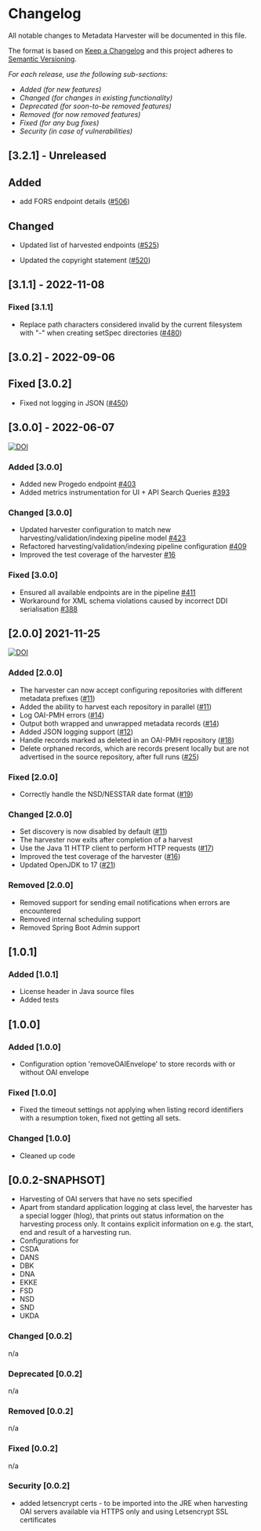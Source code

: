 # Changelog

All notable changes to Metadata Harvester will be documented in this file.

The format is based on [Keep a Changelog](http://keepachangelog.com/en/1.0.0/)
and this project adheres to [Semantic Versioning](http://semver.org/spec/v2.0.0.html).

*For each release, use the following sub-sections:*

- *Added (for new features)*
- *Changed (for changes in existing functionality)*
- *Deprecated (for soon-to-be removed features)*
- *Removed (for now removed features)*
- *Fixed (for any bug fixes)*
- *Security (in case of vulnerabilities)*

## [3.2.1] -  Unreleased

## Added

- add FORS endpoint details ([#506](https://bitbucket.org/cessda/cessda.cdc.versions/issues/506))

## Changed

- Updated list of harvested endpoints ([#525](https://bitbucket.org/cessda/cessda.cdc.versions/issues/525))

- Updated the copyright statement ([#520](https://bitbucket.org/cessda/cessda.cdc.versions/issues/520))

## [3.1.1] - 2022-11-08

### Fixed [3.1.1]

- Replace path characters considered invalid by the current filesystem with "-" when creating setSpec directories
  ([#480](https://bitbucket.org/cessda/cessda.cdc.versions/issues/480))

## [3.0.2] - 2022-09-06

## Fixed [3.0.2]

- Fixed not logging in JSON ([#450](https://bitbucket.org/cessda/cessda.cdc.versions/issues/450))

## [3.0.0] - 2022-06-07

[![DOI](https://zenodo.org/badge/DOI/10.5281/zenodo.6577757.svg)](https://doi.org/10.5281/zenodo.6577757)

### Added [3.0.0]

- Added new Progedo endpoint [#403](https://bitbucket.org/cessda/cessda.cdc.versions/issues/403)
- Added metrics instrumentation for UI + API Search Queries [#393](https://bitbucket.org/cessda/cessda.cdc.versions/issues/393)

### Changed [3.0.0]

- Updated harvester configuration to match new harvesting/validation/indexing
  pipeline model [#423](https://bitbucket.org/cessda/cessda.cdc.versions/issues/423)
- Refactored harvesting/validation/indexing pipeline configuration [#409](https://bitbucket.org/cessda/cessda.cdc.versions/issues/409)
- Improved the test coverage of the harvester [#16](https://bitbucket.org/cessda/cessda.metadata.harvester/issues/16)

### Fixed [3.0.0]

- Ensured all available endpoints are in the pipeline [#411](https://bitbucket.org/cessda/cessda.cdc.versions/issues/411)
- Workaround for XML schema violations caused by incorrect DDI serialisation
  [#388](https://bitbucket.org/cessda/cessda.cdc.versions/issues/388)

## [2.0.0] 2021-11-25

[![DOI](https://zenodo.org/badge/DOI/10.5281/zenodo.5711128.svg)](https://doi.org/10.5281/zenodo.5711128)

### Added [2.0.0]

- The harvester can now accept configuring repositories with different metadata
  prefixes ([#11](https://bitbucket.org/cessda/cessda.eqb.metadata.harvester/issues/11))
- Added the ability to harvest each repository in parallel ([#11](https://bitbucket.org/cessda/cessda.eqb.metadata.harvester/issues/11))
- Log OAI-PMH errors ([#14](https://bitbucket.org/cessda/cessda.eqb.metadata.harvester/issues/14))
- Output both wrapped and unwrapped metadata records ([#14](https://bitbucket.org/cessda/cessda.eqb.metadata.harvester/issues/14))
- Added JSON logging support ([#12](https://bitbucket.org/cessda/cessda.eqb.metadata.harvester/issues/12))
- Handle records marked as deleted in an OAI-PMH repository ([#18](https://bitbucket.org/cessda/cessda.eqb.metadata.harvester/issues/18))
- Delete orphaned records, which are records present locally but are not
  advertised in the source repository,
  after full runs ([#25](https://bitbucket.org/cessda/cessda.eqb.metadata.harvester/issues/25))

### Fixed [2.0.0]

- Correctly handle the NSD/NESSTAR date format ([#19](https://bitbucket.org/cessda/cessda.eqb.metadata.harvester/issues/19))

### Changed [2.0.0]

- Set discovery is now disabled by default ([#11](https://bitbucket.org/cessda/cessda.eqb.metadata.harvester/issues/11))
- The harvester now exits after completion of a harvest
- Use the Java 11 HTTP client to perform HTTP requests ([#17](https://bitbucket.org/cessda/cessda.eqb.metadata.harvester/issues/17))
- Improved the test coverage of the harvester ([#16](https://bitbucket.org/cessda/cessda.eqb.metadata.harvester/issues/16))
- Updated OpenJDK to 17 ([#21](https://bitbucket.org/cessda/cessda.eqb.metadata.harvester/issues/21))

### Removed [2.0.0]

- Removed support for sending email notifications when errors are encountered
- Removed internal scheduling support
- Removed Spring Boot Admin support

## [1.0.1]

### Added [1.0.1]

- License header in Java source files
- Added tests

## [1.0.0]

### Added [1.0.0]

- Configuration option 'removeOAIEnvelope' to store records with or without OAI envelope

### Fixed [1.0.0]

- Fixed the timeout settings not applying when listing record identifiers with
  a resumption token, fixed not getting all sets.

### Changed [1.0.0]

- Cleaned up code

## [0.0.2-SNAPHSOT]

- Harvesting of OAI servers that have no sets specified
- Apart from standard application logging at class level, the harvester has a
  special logger (hlog),
  that prints out status information on the harvesting process only.
  It contains explicit information on e.g. the start, end and result of a
  harvesting run.
- Configurations for
- CSDA
- DANS
- DBK
- DNA
- EKKE
- FSD
- NSD
- SND
- UKDA

### Changed [0.0.2]

n/a

### Deprecated [0.0.2]

n/a

### Removed [0.0.2]

n/a

### Fixed [0.0.2]

n/a

### Security [0.0.2]

- added letsencrypt certs - to be imported into the JRE when harvesting OAI servers
  available via HTTPS only and using Letsencrypt SSL certificates
